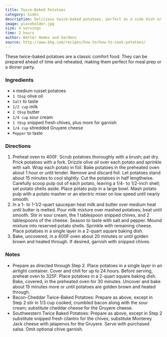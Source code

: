 ```yaml
---
title: Twice-Baked Potatoes
category: Sides
description: Delicious twice-baked potatoes, perfect as a side dish or a hearty snack. Variations include Bacon-Cheddar and Southwestern style.
image: placeholder.jpg
size: 4 servings
time: 2 hours
author: Better Homes and Gardens
source: http://www.bhg.com/recipes/how-to/how-to-cook-potatoes/
---
```


These twice-baked potatoes are a classic comfort food. They can be prepared ahead of time and reheated, making them perfect for meal prep or a dinner party. 

### Ingredients

* `4` medium russet potatoes
* `1 tbsp` olive oil
* `Salt` to taste
* `1/2 cup` milk
* `2 tbsp` butter
* `1/4 cup` sour cream
* `1 tbsp` snipped fresh chives, plus more for garnish
* `1/4 cup` shredded Gruyere cheese
* `Pepper` to taste

### Directions

1. Preheat oven to 400F. Scrub potatoes thoroughly with a brush; pat dry. Prick potatoes with a fork. Drizzle olive oil over each potato and sprinkle with salt. Wrap each potato in foil. Bake potatoes in the preheated oven about 1 hour or until tender. Remove and discard foil. Let potatoes stand about 15 minutes to cool slightly. Cut the potatoes in half lengthwise. Carefully scoop pulp out of each potato, leaving a 1/4- to 1/2-inch shell; set potato shells aside. Place potato pulp in a large bowl. Mash potato pulp with a potato masher or an electric mixer on low speed until nearly smooth.
2. In a 1- to 1-1/2-quart saucepan heat milk and butter over medium heat until butter is melted. Pour milk mixture over mashed potatoes; beat until smooth. Stir in sour cream, the 1 tablespoon snipped chives, and 2 tablespoons of the cheese. Season to taste with salt and pepper. Mound mixture into reserved potato shells. Sprinkle with remaining cheese. Place potatoes in a single layer in a 2-quart square baking dish.
3. Bake, uncovered, in a 400F oven about 20 minutes or until golden brown and heated through. If desired, garnish with snipped chives.

### Notes

* Prepare as directed through Step 2. Place potatoes in a single layer in an airtight container. Cover and chill for up to 24 hours. Before serving, preheat oven to 325F. Place potatoes in a 2-quart square baking dish. Bake, covered, in the preheated oven for 30 minutes. Uncover and bake about 15 minutes more or until potatoes are golden brown and heated through.
* Bacon-Cheddar Twice-Baked Potatoes: Prepare as above, except in Step 2 stir in 1/3 cup cooked, crumbled bacon along with the sour cream; substitute cheddar cheese for the Gruyere cheese.
* Southwestern Twice Baked Potatoes: Prepare as above, except in Step 2 substitute snipped fresh cilantro for the chives; substitute Monterey Jack cheese with jalapenos for the Gruyere. Serve with purchased salsa. Omit optional chive garnish.